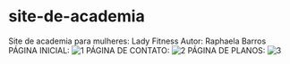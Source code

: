 # site-de-academia
Site de academia para mulheres: Lady Fitness
Autor: Raphaela Barros
PÁGINA INICIAL:
![1](https://user-images.githubusercontent.com/98046855/168671487-2c11e49e-5d10-4035-850f-b5b48691e125.JPG)
PÁGINA DE CONTATO:
![2](https://user-images.githubusercontent.com/98046855/168671505-faf2abf6-ec6a-480c-a5ff-45d0e62d85ba.JPG)
PÁGINA DE PLANOS:
![3](https://user-images.githubusercontent.com/98046855/168671516-5c5fad77-4831-4321-9e99-2eca26b33192.JPG)
